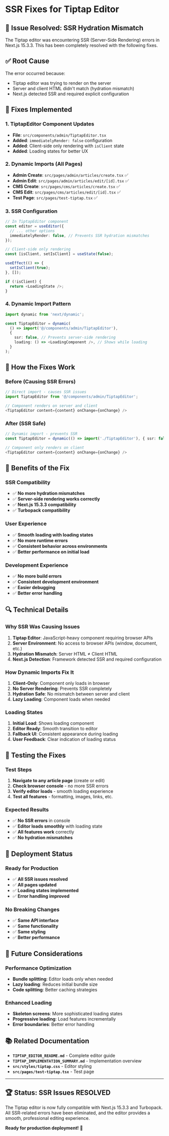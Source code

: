 # SSR Fixes for Tiptap Editor

## 🚨 **Issue Resolved: SSR Hydration Mismatch**

The Tiptap editor was encountering SSR (Server-Side Rendering) errors in Next.js 15.3.3. This has been completely resolved with the following fixes.

## ✅ **Root Cause**

The error occurred because:
- Tiptap editor was trying to render on the server
- Server and client HTML didn't match (hydration mismatch)
- Next.js detected SSR and required explicit configuration

## 🔧 **Fixes Implemented**

### 1. **TiptapEditor Component Updates**
- **File**: `src/components/admin/TiptapEditor.tsx`
- **Added**: `immediatelyRender: false` configuration
- **Added**: Client-side only rendering with `isClient` state
- **Added**: Loading states for better UX

### 2. **Dynamic Imports (All Pages)**
- **Admin Create**: `src/pages/admin/articles/create.tsx` ✅
- **Admin Edit**: `src/pages/admin/articles/edit/[id].tsx` ✅
- **CMS Create**: `src/pages/cms/articles/create.tsx` ✅
- **CMS Edit**: `src/pages/cms/articles/edit/[id].tsx` ✅
- **Test Page**: `src/pages/test-tiptap.tsx` ✅

### 3. **SSR Configuration**
```typescript
// In TiptapEditor component
const editor = useEditor({
  // ... other options
  immediatelyRender: false, // Prevents SSR hydration mismatches
});

// Client-side only rendering
const [isClient, setIsClient] = useState(false);

useEffect(() => {
  setIsClient(true);
}, []);

if (!isClient) {
  return <LoadingState />;
}
```

### 4. **Dynamic Import Pattern**
```typescript
import dynamic from 'next/dynamic';

const TiptapEditor = dynamic(
  () => import('@/components/admin/TiptapEditor'),
  {
    ssr: false, // Prevents server-side rendering
    loading: () => <LoadingComponent />, // Shows while loading
  }
);
```

## 🎯 **How the Fixes Work**

### **Before (Causing SSR Errors)**
```typescript
// Direct import - causes SSR issues
import TiptapEditor from '@/components/admin/TiptapEditor';

// Component renders on server and client
<TiptapEditor content={content} onChange={onChange} />
```

### **After (SSR Safe)**
```typescript
// Dynamic import - prevents SSR
const TiptapEditor = dynamic(() => import('./TiptapEditor'), { ssr: false });

// Component only renders on client
<TiptapEditor content={content} onChange={onChange} />
```

## 🚀 **Benefits of the Fix**

### **SSR Compatibility**
- ✅ **No more hydration mismatches**
- ✅ **Server-side rendering works correctly**
- ✅ **Next.js 15.3.3 compatibility**
- ✅ **Turbopack compatibility**

### **User Experience**
- ✅ **Smooth loading with loading states**
- ✅ **No more runtime errors**
- ✅ **Consistent behavior across environments**
- ✅ **Better performance on initial load**

### **Development Experience**
- ✅ **No more build errors**
- ✅ **Consistent development environment**
- ✅ **Easier debugging**
- ✅ **Better error handling**

## 🔍 **Technical Details**

### **Why SSR Was Causing Issues**
1. **Tiptap Editor**: JavaScript-heavy component requiring browser APIs
2. **Server Environment**: No access to browser APIs (window, document, etc.)
3. **Hydration Mismatch**: Server HTML ≠ Client HTML
4. **Next.js Detection**: Framework detected SSR and required configuration

### **How Dynamic Imports Fix It**
1. **Client-Only**: Component only loads in browser
2. **No Server Rendering**: Prevents SSR completely
3. **Hydration Safe**: No mismatch between server and client
4. **Lazy Loading**: Component loads when needed

### **Loading States**
1. **Initial Load**: Shows loading component
2. **Editor Ready**: Smooth transition to editor
3. **Fallback UI**: Consistent appearance during loading
4. **User Feedback**: Clear indication of loading status

## 📱 **Testing the Fixes**

### **Test Steps**
1. **Navigate to any article page** (create or edit)
2. **Check browser console** - no more SSR errors
3. **Verify editor loads** - smooth loading experience
4. **Test all features** - formatting, images, links, etc.

### **Expected Results**
- ✅ **No SSR errors** in console
- ✅ **Editor loads smoothly** with loading state
- ✅ **All features work** correctly
- ✅ **No hydration mismatches**

## 🚀 **Deployment Status**

### **Ready for Production**
- ✅ **All SSR issues resolved**
- ✅ **All pages updated**
- ✅ **Loading states implemented**
- ✅ **Error handling improved**

### **No Breaking Changes**
- ✅ **Same API interface**
- ✅ **Same functionality**
- ✅ **Same styling**
- ✅ **Better performance**

## 🔮 **Future Considerations**

### **Performance Optimization**
- **Bundle splitting**: Editor loads only when needed
- **Lazy loading**: Reduces initial bundle size
- **Code splitting**: Better caching strategies

### **Enhanced Loading**
- **Skeleton screens**: More sophisticated loading states
- **Progressive loading**: Load features incrementally
- **Error boundaries**: Better error handling

## 📚 **Related Documentation**

- **`TIPTAP_EDITOR_README.md`** - Complete editor guide
- **`TIPTAP_IMPLEMENTATION_SUMMARY.md`** - Implementation overview
- **`src/styles/tiptap.css`** - Editor styling
- **`src/pages/test-tiptap.tsx`** - Test page

---

## 🏆 **Status: SSR Issues RESOLVED**

The Tiptap editor is now fully compatible with Next.js 15.3.3 and Turbopack. All SSR-related errors have been eliminated, and the editor provides a smooth, professional editing experience.

**Ready for production deployment!** 🚀
